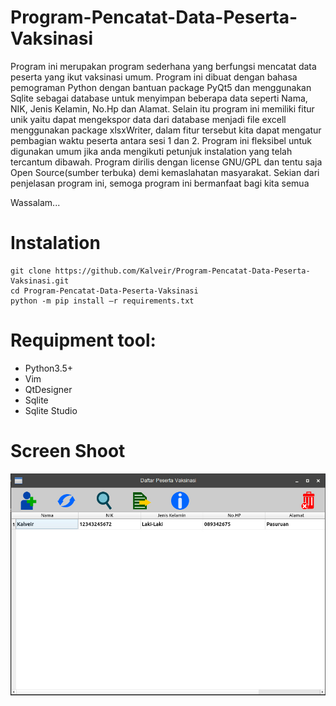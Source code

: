 # Program-Pencatat-Data-Peserta-Vaksinasi
Program ini merupakan program sederhana yang‭ ‬berfungsi mencatat data peserta yang ikut vaksinasi umum.‭ ‬Program ini dibuat dengan bahasa pemograman‭ ‬Python dengan bantuan package‭ ‬PyQt5‭ ‬dan menggunakan‭ ‬Sqlite‭ ‬sebagai database untuk menyimpan beberapa data seperti Nama,‭ ‬NIK,‭ ‬Jenis Kelamin,‭ ‬No.Hp dan Alamat.‭ ‬Selain itu program ini memiliki fitur unik yaitu dapat mengekspor data dari database menjadi file excell menggunakan package‭ ‬xlsxWriter,‭ ‬dalam fitur tersebut kita dapat mengatur pembagian waktu peserta antara sesi‭ ‬1‭ ‬dan‭ ‬2.‭ ‬Program ini fleksibel untuk digunakan umum jika anda mengikuti petunjuk‭ ‬instalation‭ ‬yang telah tercantum dibawah.‭ ‬Program dirilis dengan license GNU/GPL dan tentu saja Open Source(sumber terbuka‭) ‬demi kemaslahatan masyarakat.‭ ‬Sekian dari penjelasan program ini,‭ ‬semoga program ini bermanfaat‭ ‬bagi kita semua

Wassalam...

# Instalation
```
git‭ ‬clone‭ ‬https://github.com/Kalveir/Program-Pencatat-Data-Peserta-Vaksinasi.git
cd Program-Pencatat-Data-Peserta-Vaksinasi
python -m pip install‭ ‬–r‭ ‬requirements.txt
```
# Requipment tool:
- Python3.5+
- Vim
- QtDesigner
- Sqlite
- Sqlite Studio

# Screen Shoot
<p align = "center">
  <img src= "https://github.com/Kalveir/Program-Pencatat-Data-Peserta-Vaksinasi/blob/master/screenshoot/Tabel.jpg">
</p>
